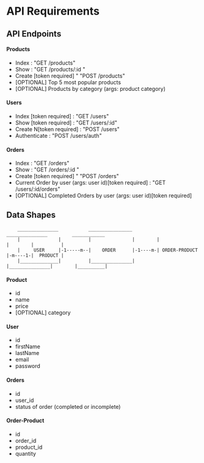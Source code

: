 # API Requirements
## API Endpoints
#### Products
- Index                     : "GET /products"
- Show                      : "GET /products/:id "
- Create [token required]   " "POST /products"
- [OPTIONAL] Top 5 most popular products 
- [OPTIONAL] Products by category (args: product category)

#### Users
- Index [token required]    : "GET /users"
- Show [token required]     : "GET /users/:id"
- Create N[token required]  : "POST /users"
- Authenticate              : "POST /users/auth"

#### Orders
- Index                     : "GET /orders"
- Show                      : "GET /orders/:id "
- Create [token required]   " "POST /orders"
- Current Order by user (args: user id)[token required]  : "GET /users/:id/orders"
- [OPTIONAL] Completed Orders by user (args: user id)[token required]

## Data Shapes
        _______________           ________________          _______________         ____________
        |              |          |               |        |               |        |          |
        |     USER     |-1-----m--|    ORDER      |-1----m-| ORDER-PRODUCT |-m----1-|  PRODUCT |
        |______________|          |_______________|        |_______________|        |__________|
#### Product
-  id
- name
- price
- [OPTIONAL] category

#### User
- id
- firstName
- lastName
- email
- password

#### Orders
- id
- user_id
- status of order (completed  or incomplete)

#### Order-Product
- id
- order_id
- product_id
- quantity

